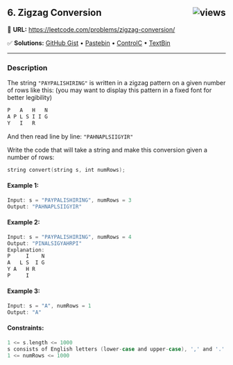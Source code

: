 ## 6. Zigzag Conversion <img src="https://tinyurl.com/39hvyaxx" alt="views" align="right">

🔗 **URL:** https://leetcode.com/problems/zigzag-conversion/

✅ **Solutions:** [GitHub Gist](https://git.io/JMYkm) • [Pastebin](https://pastebin.com/aAXWzFVi) • [ControlC](https://controlc.com/ed5ed1ac) • [TextBin](https://textbin.net/pdfgdkyqsj)

---

### Description

The string ```"PAYPALISHIRING"``` is written in a zigzag pattern on a given number of rows like this: (you may want to display this pattern in a fixed font for better legibility)
```swift
P   A   H   N
A P L S I I G
Y   I   R
```
And then read line by line: ```"PAHNAPLSIIGYIR"```

Write the code that will take a string and make this conversion given a number of rows:
```swift
string convert(string s, int numRows);
```

#### Example 1:
```swift
Input: s = "PAYPALISHIRING", numRows = 3
Output: "PAHNAPLSIIGYIR"
```

#### Example 2:
```swift
Input: s = "PAYPALISHIRING", numRows = 4
Output: "PINALSIGYAHRPI"
Explanation:
P     I    N
A   L S  I G
Y A   H R
P     I
```

#### Example 3:
```swift
Input: s = "A", numRows = 1
Output: "A"
``` 

#### Constraints:
```swift
1 <= s.length <= 1000
s consists of English letters (lower-case and upper-case), ',' and '.'.
1 <= numRows <= 1000
```
